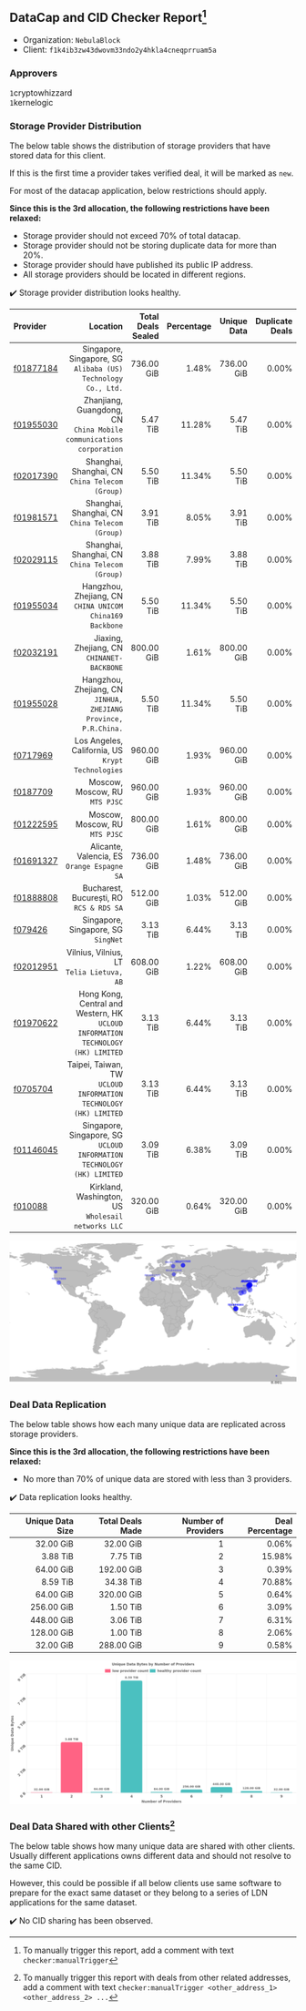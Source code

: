 ## DataCap and CID Checker Report[^1]
 - Organization: `NebulaBlock`
 - Client: `f1k4ib3zw43dwovm33ndo2y4hkla4cneqprruam5a`
### Approvers
`1`cryptowhizzard<br/>`1`kernelogic

### Storage Provider Distribution
The below table shows the distribution of storage providers that have stored data for this client.

If this is the first time a provider takes verified deal, it will be marked as `new`.

For most of the datacap application, below restrictions should apply.

**Since this is the 3rd allocation, the following restrictions have been relaxed:**
 - Storage provider should not exceed 70% of total datacap.
 - Storage provider should not be storing duplicate data for more than 20%.
 - Storage provider should have published its public IP address.
 - All storage providers should be located in different regions.

✔️ Storage provider distribution looks healthy.

| Provider                                              |                                                                            Location | Total Deals Sealed | Percentage | Unique Data | Duplicate Deals |
| :---------------------------------------------------- | ----------------------------------------------------------------------------------: | -----------------: | ---------: | ----------: | --------------: |
| [f01877184](https://filfox.info/en/address/f01877184) |                    Singapore, Singapore, SG<br/>`Alibaba (US) Technology Co., Ltd.` |         736.00 GiB |      1.48% |  736.00 GiB |           0.00% |
| [f01955030](https://filfox.info/en/address/f01955030) |              Zhanjiang, Guangdong, CN<br/>`China Mobile communications corporation` |           5.47 TiB |     11.28% |    5.47 TiB |           0.00% |
| [f02017390](https://filfox.info/en/address/f02017390) |                                  Shanghai, Shanghai, CN<br/>`China Telecom (Group)` |           5.50 TiB |     11.34% |    5.50 TiB |           0.00% |
| [f01981571](https://filfox.info/en/address/f01981571) |                                  Shanghai, Shanghai, CN<br/>`China Telecom (Group)` |           3.91 TiB |      8.05% |    3.91 TiB |           0.00% |
| [f02029115](https://filfox.info/en/address/f02029115) |                                  Shanghai, Shanghai, CN<br/>`China Telecom (Group)` |           3.88 TiB |      7.99% |    3.88 TiB |           0.00% |
| [f01955034](https://filfox.info/en/address/f01955034) |                         Hangzhou, Zhejiang, CN<br/>`CHINA UNICOM China169 Backbone` |           5.50 TiB |     11.34% |    5.50 TiB |           0.00% |
| [f02032191](https://filfox.info/en/address/f02032191) |                                       Jiaxing, Zhejiang, CN<br/>`CHINANET-BACKBONE` |         800.00 GiB |      1.61% |  800.00 GiB |           0.00% |
| [f01955028](https://filfox.info/en/address/f01955028) |                  Hangzhou, Zhejiang, CN<br/>`JINHUA, ZHEJIANG Province, P.R.China.` |           5.50 TiB |     11.34% |    5.50 TiB |           0.00% |
| [f0717969](https://filfox.info/en/address/f0717969)   |                                Los Angeles, California, US<br/>`Krypt Technologies` |         960.00 GiB |      1.93% |  960.00 GiB |           0.00% |
| [f0187709](https://filfox.info/en/address/f0187709)   |                                                   Moscow, Moscow, RU<br/>`MTS PJSC` |         960.00 GiB |      1.93% |  960.00 GiB |           0.00% |
| [f01222595](https://filfox.info/en/address/f01222595) |                                                   Moscow, Moscow, RU<br/>`MTS PJSC` |         800.00 GiB |      1.61% |  800.00 GiB |           0.00% |
| [f01691327](https://filfox.info/en/address/f01691327) |                                      Alicante, Valencia, ES<br/>`Orange Espagne SA` |         736.00 GiB |      1.48% |  736.00 GiB |           0.00% |
| [f01888808](https://filfox.info/en/address/f01888808) |                                         Bucharest, București, RO<br/>`RCS & RDS SA` |         512.00 GiB |      1.03% |  512.00 GiB |           0.00% |
| [f079426](https://filfox.info/en/address/f079426)     |                                              Singapore, Singapore, SG<br/>`SingNet` |           3.13 TiB |      6.44% |    3.13 TiB |           0.00% |
| [f02012951](https://filfox.info/en/address/f02012951) |                                        Vilnius, Vilnius, LT<br/>`Telia Lietuva, AB` |         608.00 GiB |      1.22% |  608.00 GiB |           0.00% |
| [f01970622](https://filfox.info/en/address/f01970622) | Hong Kong, Central and Western, HK<br/>`UCLOUD INFORMATION TECHNOLOGY (HK) LIMITED` |           3.13 TiB |      6.44% |    3.13 TiB |           0.00% |
| [f0705704](https://filfox.info/en/address/f0705704)   |                 Taipei, Taiwan, TW<br/>`UCLOUD INFORMATION TECHNOLOGY (HK) LIMITED` |           3.13 TiB |      6.44% |    3.13 TiB |           0.00% |
| [f01146045](https://filfox.info/en/address/f01146045) |           Singapore, Singapore, SG<br/>`UCLOUD INFORMATION TECHNOLOGY (HK) LIMITED` |           3.09 TiB |      6.38% |    3.09 TiB |           0.00% |
| [f010088](https://filfox.info/en/address/f010088)     |                               Kirkland, Washington, US<br/>`Wholesail networks LLC` |         320.00 GiB |      0.64% |  320.00 GiB |           0.00% |

<img src="https://raw.githubusercontent.com/data-preservation-programs/filplus-checker-assets/main/filecoin-project/filecoin-plus-large-datasets/issues/1534/1681458031243.png"/>

### Deal Data Replication
The below table shows how each many unique data are replicated across storage providers.


**Since this is the 3rd allocation, the following restrictions have been relaxed:**
- No more than 70% of unique data are stored with less than 3 providers.

✔️ Data replication looks healthy.

| Unique Data Size | Total Deals Made | Number of Providers | Deal Percentage |
| ---------------: | ---------------: | ------------------: | --------------: |
|        32.00 GiB |        32.00 GiB |                   1 |           0.06% |
|         3.88 TiB |         7.75 TiB |                   2 |          15.98% |
|        64.00 GiB |       192.00 GiB |                   3 |           0.39% |
|         8.59 TiB |        34.38 TiB |                   4 |          70.88% |
|        64.00 GiB |       320.00 GiB |                   5 |           0.64% |
|       256.00 GiB |         1.50 TiB |                   6 |           3.09% |
|       448.00 GiB |         3.06 TiB |                   7 |           6.31% |
|       128.00 GiB |         1.00 TiB |                   8 |           2.06% |
|        32.00 GiB |       288.00 GiB |                   9 |           0.58% |

<img src="https://raw.githubusercontent.com/data-preservation-programs/filplus-checker-assets/main/filecoin-project/filecoin-plus-large-datasets/issues/1534/1681458032052.png"/>

### Deal Data Shared with other Clients[^3]
The below table shows how many unique data are shared with other clients.
Usually different applications owns different data and should not resolve to the same CID.

However, this could be possible if all below clients use same software to prepare for the exact same dataset or they belong to a series of LDN applications for the same dataset.

✔️ No CID sharing has been observed.

[^1]: To manually trigger this report, add a comment with text `checker:manualTrigger`

[^2]: Deals from those addresses are combined into this report as they are specified with `checker:manualTrigger`

[^3]: To manually trigger this report with deals from other related addresses, add a comment with text `checker:manualTrigger <other_address_1> <other_address_2> ...`
